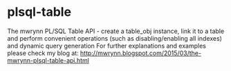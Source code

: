# plsql-table
The mwrynn PL/SQL Table API - create a table_obj instance, link it to a table and perform convenient operations (such as disabling/enabling all indexes) and dynamic query generation
For further explanations and examples please check my blog at: http://mwrynn.blogspot.com/2015/03/the-mwrynn-plsql-table-api.html
